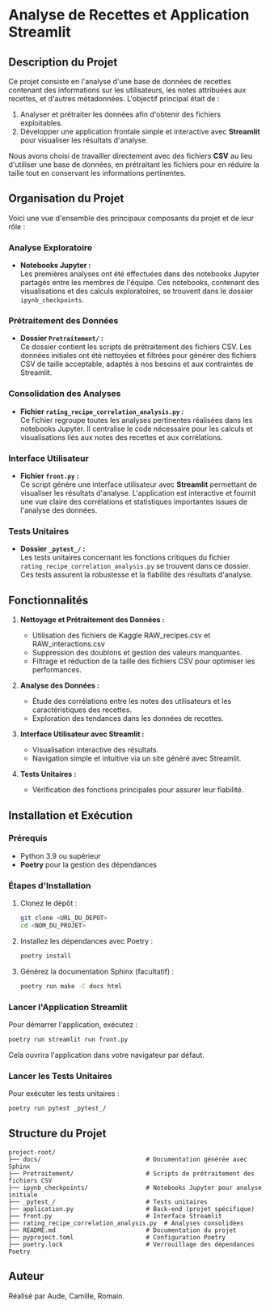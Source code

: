 # Analyse de Recettes et Application Streamlit

## Description du Projet

Ce projet consiste en l'analyse d'une base de données de recettes contenant des informations sur les utilisateurs, les notes attribuées aux recettes, et d'autres métadonnées. L'objectif principal était de :
1. Analyser et prétraiter les données afin d'obtenir des fichiers exploitables.
2. Développer une application frontale simple et interactive avec **Streamlit** pour visualiser les résultats d'analyse.

Nous avons choisi de travailler directement avec des fichiers **CSV** au lieu d'utiliser une base de données, en prétraitant les fichiers pour en réduire la taille tout en conservant les informations pertinentes.

## Organisation du Projet

Voici une vue d'ensemble des principaux composants du projet et de leur rôle :

### **Analyse Exploratoire**
- **Notebooks Jupyter :**  
  Les premières analyses ont été effectuées dans des notebooks Jupyter partagés entre les membres de l'équipe. Ces notebooks, contenant des visualisations et des calculs exploratoires, se trouvent dans le dossier `ipynb_checkpoints`.


### **Prétraitement des Données**
- **Dossier `Pretraitement/` :**  
  Ce dossier contient les scripts de prétraitement des fichiers CSV. Les données initiales ont été nettoyées et filtrées pour générer des fichiers CSV de taille acceptable, adaptés à nos besoins et aux contraintes de Streamlit.


### **Consolidation des Analyses**
- **Fichier `rating_recipe_correlation_analysis.py` :**  
  Ce fichier regroupe toutes les analyses pertinentes réalisées dans les notebooks Jupyter. Il centralise le code nécessaire pour les calculs et visualisations liés aux notes des recettes et aux corrélations.


### **Interface Utilisateur**
- **Fichier `front.py` :**  
  Ce script génère une interface utilisateur avec **Streamlit** permettant de visualiser les résultats d'analyse. L'application est interactive et fournit une vue claire des corrélations et statistiques importantes issues de l'analyse des données.


### **Tests Unitaires**
- **Dossier `_pytest_/` :**  
  Les tests unitaires concernant les fonctions critiques du fichier `rating_recipe_correlation_analysis.py` se trouvent dans ce dossier. Ces tests assurent la robustesse et la fiabilité des résultats d'analyse.


## Fonctionnalités

1. **Nettoyage et Prétraitement des Données :**
   - Utilisation des fichiers de Kaggle RAW_recipes.csv et RAW_interactions.csv
   - Suppression des doublons et gestion des valeurs manquantes.
   - Filtrage et réduction de la taille des fichiers CSV pour optimiser les performances.

3. **Analyse des Données :**
   - Étude des corrélations entre les notes des utilisateurs et les caractéristiques des recettes.
   - Exploration des tendances dans les données de recettes.

4. **Interface Utilisateur avec Streamlit :**
   - Visualisation interactive des résultats.
   - Navigation simple et intuitive via un site généré avec Streamlit.

5. **Tests Unitaires :**
   - Vérification des fonctions principales pour assurer leur fiabilité.


## Installation et Exécution

### Prérequis
- Python 3.9 ou supérieur
- **Poetry** pour la gestion des dépendances

### Étapes d'Installation

1. Clonez le dépôt :
   ```bash
   git clone <URL_DU_DEPOT>
   cd <NOM_DU_PROJET>
   ```

2. Installez les dépendances avec Poetry :
   ```bash
   poetry install
   ```

3. Générez la documentation Sphinx (facultatif) :
   ```bash
   poetry run make -C docs html
   ```


### Lancer l'Application Streamlit

Pour démarrer l'application, exécutez :
```bash
poetry run streamlit run front.py
```
Cela ouvrira l'application dans votre navigateur par défaut.


### Lancer les Tests Unitaires

Pour exécuter les tests unitaires :
```bash
poetry run pytest _pytest_/
```


## Structure du Projet

```
project-root/
├── docs/                             # Documentation générée avec Sphinx
├── Pretraitement/                    # Scripts de prétraitement des fichiers CSV
├── ipynb_checkpoints/                # Notebooks Jupyter pour analyse initiale
├── _pytest_/                         # Tests unitaires
├── application.py                    # Back-end (projet spécifique)
├── front.py                          # Interface Streamlit
├── rating_recipe_correlation_analysis.py  # Analyses consolidées
├── README.md                         # Documentation du projet
├── pyproject.toml                    # Configuration Poetry
├── poetry.lock                       # Verrouillage des dépendances Poetry
```

## Auteur

Réalisé par Aude, Camille, Romain.







